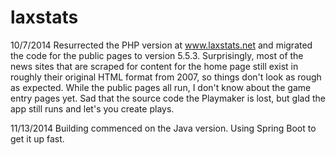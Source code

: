 laxstats
========

10/7/2014 Resurrected the PHP version at www.laxstats.net and migrated the code for the public pages to version 5.5.3. Surprisingly, most of the news sites that are scraped for content for the home page still exist in roughly their original HTML format from 2007, so things don't look as rough as expected. While the public pages all run, I don't know about the game entry pages yet. Sad that the source code the Playmaker is lost, but glad the app still runs and let's you create plays. 

11/13/2014 Building commenced on the Java version. Using Spring Boot to get it up fast.
